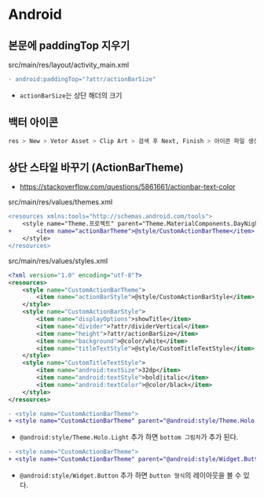 # Android

## 본문에 paddingTop 지우기
src/main/res/layout/activity_main.xml
```diff
- android:paddingTop="?attr/actionBarSize"
```
* `actionBarSize`는 상단 해더의 크기

## 백터 아이콘
```sh
res > New > Vetor Asset > Clip Art > 검색 후 Next, Finish > 아이콘 파일 생성
```

## 상단 스타일 바꾸기 (ActionBarTheme)
* https://stackoverflow.com/questions/5861661/actionbar-text-color

src/main/res/values/themes.xml
```diff
<resources xmlns:tools="http://schemas.android.com/tools">
    <style name="Theme.프로젝트" parent="Theme.MaterialComponents.DayNight.DarkActionBar">
+       <item name="actionBarTheme">@style/CustomActionBarTheme</item>
    </style>
</resources>
```

src/main/res/values/styles.xml
```xml
<?xml version="1.0" encoding="utf-8"?>
<resources>
    <style name="CustomActionBarTheme">
        <item name="actionBarStyle">@style/CustomActionBarStyle</item>
    </style>
    <style name="CustomActionBarStyle">
        <item name="displayOptions">showTitle</item>
        <item name="divider">?attr/dividerVertical</item>
        <item name="height">?attr/actionBarSize</item>
        <item name="background">@color/white</item>
        <item name="titleTextStyle">@style/CustomTitleTextStyle</item>
    </style>
    <style name="CustomTitleTextStyle">
        <item name="android:textSize">32dp</item>
        <item name="android:textStyle">bold|italic</item>
        <item name="android:textColor">@color/black</item>
    </style>
</resources>
```

```diff
- <style name="CustomActionBarTheme">
+ <style name="CustomActionBarTheme" parent="@android:style/Theme.Holo.Light">
```
* `@android:style/Theme.Holo.Light` 추가 하면 `bottom 그림자`가 추가 된다.

```diff
- <style name="CustomActionBarTheme">
+ <style name="CustomActionBarTheme" parent="@android:style/Widget.Button">
```
* `@android:style/Widget.Button` 추가 하면 `button 형식`의 레이아웃을 볼 수 있다.
